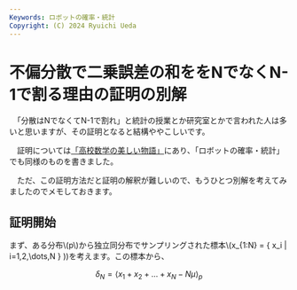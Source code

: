 ```yaml
---
Keywords: ロボットの確率・統計
Copyright: (C) 2024 Ryuichi Ueda
---
```


# 不偏分散で二乗誤差の和ををNでなくN-1で割る理由の証明の別解

　「分散はNでなくてN-1で割れ」と統計の授業とか研究室とかで言われた人は多いと思いますが、その証明となると結構ややこしいです。

　証明については[「高校数学の美しい物語」](https://manabitimes.jp/math/1035)にあり、「ロボットの確率・統計」でも同様のものを書きました。

　ただ、この証明方法だと証明の解釈が難しいので、もうひとつ別解を考えてみましたのでメモしておきます。

## 証明開始


まず、ある分布\\(p\\)から独立同分布でサンプリングされた標本\\(x_{1:N} = \{ x_i | i=1,2,\dots,N \} \))を考えます。この標本から、

$$\delta_N = \langle x_1 + x_2 + \dots + x_N - N \mu \rangle_p$$
 
